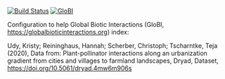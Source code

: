[![Build Status](https://travis-ci.com/udy2020.svg)](https://travis-ci.com/udy2020) [![GloBI](http://api.globalbioticinteractions.org/interaction.svg?accordingTo=globi:udy2020)](http://globalbioticinteractions.org/?accordingTo=globi:udy2020)

Configuration to help Global Biotic Interactions (GloBI, https://globalbioticinteractions.org) index: 

Udy, Kristy; Reininghaus, Hannah; Scherber, Christoph; Tscharntke, Teja (2020), Data from: Plant-pollinator interactions along an urbanization gradient from cities and villages to farmland landscapes, Dryad, Dataset, https://doi.org/10.5061/dryad.4mw6m906s